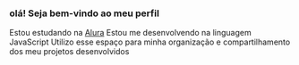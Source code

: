 ### olá! Seja bem-vindo ao meu perfil

Estou estudando na [Alura](https://www.alura.com.br)
Estou me desenvolvendo na linguagem JavaScript
Utilizo esse espaço para minha organização e compartilhamento dos meu projetos desenvolvidos
